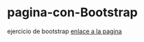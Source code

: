 # pagina-con-Bootstrap
ejercicio de bootstrap
[enlace a la pagina]( https://adpc1609.github.io/pagina-con-Bootstrap/)
